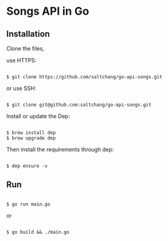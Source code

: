# Songs API in Go

## Installation

Clone the files,

use HTTPS:

```shell

$ git clone https://github.com/saltchang/go-api-songs.git
```

or use SSH:

```shell

$ git clone git@github.com:saltchang/go-api-songs.git
```

Install or update the Dep:

```shell

$ brew install dep
$ brew upgrade dep
```

Then install the requirements through dep:

```shell

$ dep ensure -v
```

## Run

```shell

$ go run main.go
```

or

```shell

$ go build && ./main.go
```
